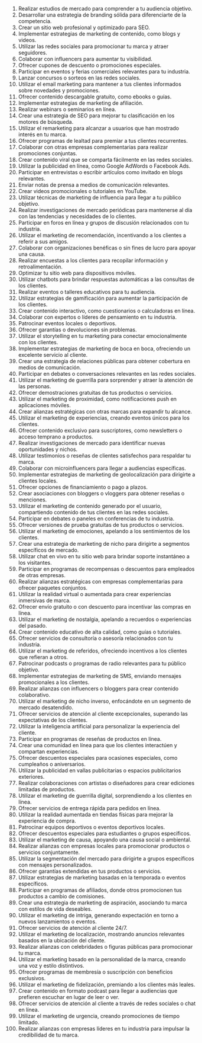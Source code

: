01. Realizar estudios de mercado para comprender a tu audiencia objetivo.
02. Desarrollar una estrategia de branding sólida para diferenciarte de la competencia.
03. Crear un sitio web profesional y optimizado para SEO.
04. Implementar estrategias de marketing de contenido, como blogs y videos.
05. Utilizar las redes sociales para promocionar tu marca y atraer seguidores.
06. Colaborar con influencers para aumentar tu visibilidad.
07. Ofrecer cupones de descuento o promociones especiales.
08. Participar en eventos y ferias comerciales relevantes para tu industria.
09. Lanzar concursos o sorteos en las redes sociales.
10. Utilizar el email marketing para mantener a tus clientes informados sobre novedades y promociones.
11. Ofrecer contenido descargable gratuito, como ebooks o guías.
12. Implementar estrategias de marketing de afiliación.
13. Realizar webinars o seminarios en línea.
14. Crear una estrategia de SEO para mejorar tu clasificación en los motores de búsqueda.
15. Utilizar el remarketing para alcanzar a usuarios que han mostrado interés en tu marca.
16. Ofrecer programas de lealtad para premiar a tus clientes recurrentes.
17. Colaborar con otras empresas complementarias para realizar promociones conjuntas.
18. Crear contenido viral que se comparta fácilmente en las redes sociales.
19. Utilizar la publicidad en línea, como Google AdWords o Facebook Ads.
20. Participar en entrevistas o escribir artículos como invitado en blogs relevantes.
21. Enviar notas de prensa a medios de comunicación relevantes.
22. Crear videos promocionales o tutoriales en YouTube.
23. Utilizar técnicas de marketing de influencia para llegar a tu público objetivo.
24. Realizar investigaciones de mercado periódicas para mantenerse al día con las tendencias y necesidades de lo clientes.
25. Participar en foros en línea y grupos de discusión relacionados con tu industria.
26. Utilizar el marketing de recomendación, incentivando a los clientes a referir a sus amigos.
27. Colaborar con organizaciones benéficas o sin fines de lucro para apoyar una causa.
28. Realizar encuestas a los clientes para recopilar información y retroalimentación.
29. Optimizar tu sitio web para dispositivos móviles.
30. Utilizar chatbots para brindar respuestas automáticas a las consultas de los clientes.
31. Realizar eventos o talleres educativos para tu audiencia.
32. Utilizar estrategias de gamificación para aumentar la participación de los clientes.
33. Crear contenido interactivo, como cuestionarios o calculadoras en línea.
34. Colaborar con expertos o líderes de pensamiento en tu industria.
35. Patrocinar eventos locales o deportivos.
36. Ofrecer garantías o devoluciones sin problemas.
37. Utilizar el storytelling en tu marketing para conectar emocionalmente con los clientes.
38. Implementar estrategias de marketing de boca en boca, ofreciendo un excelente servicio al cliente.
39. Crear una estrategia de relaciones públicas para obtener cobertura en medios de comunicación.
40. Participar en debates o conversaciones relevantes en las redes sociales.
41. Utilizar el marketing de  guerrilla para sorprender y atraer la atención de las personas.
42. Ofrecer demostraciones gratuitas de tus productos o servicios.
43. Utilizar el marketing de proximidad, como notificaciones push en aplicaciones móviles.
44. Crear alianzas estratégicas con otras marcas para expandir tu alcance.
45. Utilizar el marketing de experiencias, creando eventos únicos para los clientes.
46. Ofrecer contenido exclusivo para suscriptores, como newsletters o acceso temprano a productos.
47. Realizar investigaciones de mercado para identificar nuevas oportunidades y nichos.
48. Utilizar testimonios o reseñas de clientes satisfechos para respaldar tu marca.
49. Colaborar con microinfluencers para llegar a audiencias específicas.
50. Implementar estrategias de marketing de geolocalización para dirigirte a clientes locales.
51. Ofrecer opciones de financiamiento o pago a plazos.
52. Crear asociaciones con bloggers o vloggers para obtener reseñas o menciones.
53. Utilizar el marketing de contenido generado por el usuario, compartiendo contenido de tus clientes en las redes sociales.
54. Participar en debates o paneles en conferencias de tu industria.
55. Ofrecer versiones de prueba gratuitas de tus productos o servicios.
56. Utilizar el marketing de emociones, apelando a los sentimientos de los clientes.
57. Crear una estrategia de marketing de nicho para dirigirte a segmentos específicos de mercado.
58. Utilizar chat en vivo en tu sitio web para brindar soporte instantáneo a los visitantes.
59. Participar en programas de recompensas o descuentos para empleados de otras empresas.
60. Realizar alianzas estratégicas con empresas complementarias para ofrecer paquetes conjuntos.
61. Utilizar la realidad virtual o aumentada para crear experiencias inmersivas de marca.
62. Ofrecer envío gratuito o con descuento para incentivar las compras en línea.
63. Utilizar el marketing de nostalgia, apelando a recuerdos o experiencias del pasado.
64. Crear contenido educativo de alta calidad, como guías o tutoriales.
65. Ofrecer servicios de consultoría o asesoría relacionados con tu industria.
66. Utilizar el marketing de referidos, ofreciendo incentivos a los clientes que refieran a otros.
67. Patrocinar podcasts o programas de radio relevantes para tu público objetivo.
68. Implementar estrategias de marketing de SMS, enviando mensajes promocionales a los clientes.
69. Realizar alianzas con influencers o bloggers para crear contenido colaborativo.
70. Utilizar el marketing de nicho inverso, enfocándote en un segmento de mercado desatendido.
71. Ofrecer servicios de atención al cliente excepcionales, superando las expectativas de los clientes.
72. Utilizar la inteligencia artificial para personalizar la experiencia del cliente.
73. Participar en programas de reseñas de productos en línea.
74. Crear una comunidad en línea para que los clientes interactúen y compartan experiencias.
75. Ofrecer descuentos especiales para ocasiones especiales, como cumpleaños o aniversarios.
76. Utilizar la publicidad en vallas publicitarias o espacios publicitarios exteriores.
77. Realizar colaboraciones con artistas o diseñadores para crear ediciones limitadas de productos.
78. Utilizar el marketing de guerrilla digital, sorprendiendo a los clientes en línea.
79. Ofrecer servicios de entrega rápida para pedidos en línea.
80. Utilizar la realidad aumentada en tiendas físicas para mejorar la experiencia de compra.
81. Patrocinar equipos deportivos o eventos deportivos locales.
82. Ofrecer descuentos especiales para estudiantes o grupos específicos.
83. Utilizar el marketing de causa, apoyando una causa social o ambiental.
84. Realizar alianzas con empresas locales para promocionar productos o servicios conjuntamente.
85. Utilizar la segmentación del mercado para dirigirte a grupos específicos con mensajes personalizados.
86. Ofrecer garantías extendidas en tus productos o servicios.
87. Utilizar estrategias de marketing basadas en la temporada o eventos específicos.
88. Participar en programas de afiliados, donde otros promocionen tus productos a cambio de comisiones.
89. Crear una estrategia de marketing de aspiración, asociando tu marca con estilos de vida deseables.
90. Utilizar el marketing de intriga, generando expectación en torno a nuevos lanzamientos o eventos.
91. Ofrecer servicios de atención al cliente 24/7.
92. Utilizar el marketing de localización, mostrando anuncios relevantes basados en la ubicación del cliente.
93. Realizar alianzas con celebridades o figuras públicas para promocionar tu marca.
94. Utilizar el marketing basado en la personalidad de la marca, creando una voz y estilo distintivos.
95. Ofrecer programas de membresía o suscripción con beneficios exclusivos.
96. Utilizar el marketing de fidelización, premiando a los clientes más leales.
97. Crear contenido en formato podcast para llegar a audiencias que prefieren escuchar en lugar de leer o ver.
98. Ofrecer servicios de atención al cliente a través de redes sociales o chat en línea.
99. Utilizar el marketing de urgencia, creando promociones de tiempo limitado.
100. Realizar alianzas con empresas líderes en tu industria para impulsar la credibilidad de tu marca.

